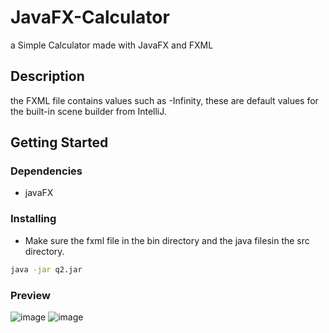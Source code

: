
# JavaFX-Calculator

a Simple Calculator made with JavaFX and FXML

## Description

the FXML file contains values such as -Infinity, these are default values for the built-in scene builder from IntelliJ.

## Getting Started

### Dependencies

* javaFX

### Installing

* Make sure the fxml file in the bin directory and the java filesin the src directory.

```bash
java -jar q2.jar
```

### Preview


![image](https://user-images.githubusercontent.com/61428701/144766519-214c6076-b204-41c3-92db-36a2e10c7cd0.png)
![image](https://user-images.githubusercontent.com/61428701/144766552-770324b9-e56c-4a90-a98c-d69f968ef50d.png)
